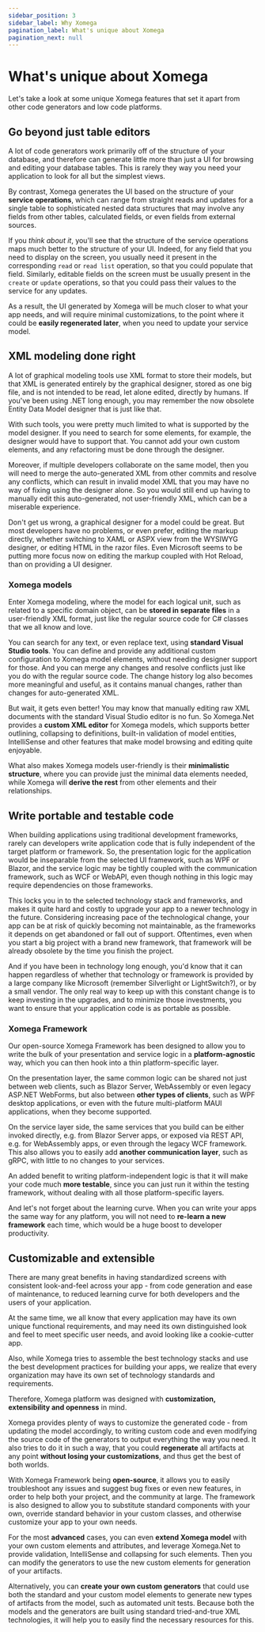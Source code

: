 ```yaml
---
sidebar_position: 3
sidebar_label: Why Xomega
pagination_label: What's unique about Xomega
pagination_next: null
---
```


# What's unique about Xomega

Let's take a look at some unique Xomega features that set it apart from other code generators and low code platforms.

## Go beyond just table editors

A lot of code generators work primarily off of the structure of your database, and therefore can generate little more than just a UI for browsing and editing your database tables. This is rarely they way you need your application to look for all but the simplest views.

By contrast, Xomega generates the UI based on the structure of your **service operations**, which can range from straight reads and updates for a single table to sophisticated nested data structures that may involve any fields from other tables, calculated fields, or even fields from external sources.

If you *think about it*, you'll see that the structure of the service operations maps much better to the structure of your UI. Indeed, for any field that you need to display on the screen, you usually need it present in the corresponding `read` or `read list` operation, so that you could populate that field. Similarly, editable fields on the screen must be usually present in the `create` or `update` operations, so that you could pass their values to the service for any updates.

As a result, the UI generated by Xomega will be much closer to what your app needs, and will require minimal customizations, to the point where it could be **easily regenerated later**, when you need to update your service model.

## XML modeling done right

A lot of graphical modeling tools use XML format to store their models, but that XML is generated entirely by the graphical designer, stored as one big file, and is not intended to be read, let alone edited, directly by humans. If you've been using .NET long enough, you may remember the now obsolete Entity Data Model designer that is just like that.

With such tools, you were pretty much limited to what is supported by the model designer. If you need to search for some elements, for example, the designer would have to support that. You cannot add your own custom elements, and any refactoring must be done through the designer.

Moreover, if multiple developers collaborate on the same model, then you will need to merge the auto-generated XML from other commits and resolve any conflicts, which can result in invalid model XML that you may have no way of fixing using the designer alone. So you would still end up having to manually edit this auto-generated, not user-friendly XML, which can be a miserable experience.

Don't get us wrong, a graphical designer for a model could be great. But most developers have no problems, or even prefer, editing the markup directly, whether switching to XAML or ASPX view from the WYSIWYG designer, or editing HTML in the razor files. Even Microsoft seems to be putting more focus now on editing the markup coupled with Hot Reload, than on providing a UI designer.

### Xomega models

Enter Xomega modeling, where the model for each logical unit, such as related to a specific domain object, can be **stored in separate files** in a user-friendly XML format, just like the regular source code for C# classes that we all know and love.

You can search for any text, or even replace text, using **standard Visual Studio tools**. You can define and provide any additional custom configuration to Xomega model elements, without needing designer support for those. And you can merge any changes and resolve conflicts just like you do with the regular source code. The change history log also becomes more meaningful and useful, as it contains manual changes, rather than changes for auto-generated XML.

But wait, it gets even better! You may know that manually editing raw XML documents with the standard Visual Studio editor is no fun. So Xomega.Net provides a **custom XML editor** for Xomega models, which supports better outlining, collapsing to definitions, built-in validation of model entities, IntelliSense and other features that make model browsing and editing quite enjoyable.

What also makes Xomega models user-friendly is their **minimalistic structure**, where you can provide just the minimal data elements needed, while Xomega will **derive the rest** from other elements and their relationships.

## Write portable and testable code

When building applications using traditional development frameworks, rarely can developers write application code that is fully independent of the target platform or framework. So, the presentation logic for the application would be inseparable from the selected UI framework, such as WPF or Blazor, and the service logic may be tightly coupled with the communication framework, such as WCF or WebAPI, even though nothing in this logic may require dependencies on those frameworks.

This locks you in to the selected technology stack and frameworks, and makes it quite hard and costly to upgrade your app to a newer technology in the future. Considering increasing pace of the technological change, your app can be at risk of quickly becoming not maintainable, as the frameworks it depends on get abandoned or fall out of support. Oftentimes, even when you start a big project with a brand new framework, that framework will be already obsolete by the time you finish the project.

And if you have been in technology long enough, you'd know that it can happen regardless of whether that technology or framework is provided by a large company like Microsoft (remember Silverlight or LightSwitch?), or by a small vendor. The only real way to keep up with this constant change is to keep investing in the upgrades, and to minimize those investments, you want to ensure that your application code is as portable as possible.

### Xomega Framework

Our open-source Xomega Framework has been designed to allow you to write the bulk of your presentation and service logic in a **platform-agnostic** way, which you can then hook into a thin platform-specific layer.

On the presentation layer, the same common logic can be shared not just between web clients, such as Blazor Server, WebAssembly or even legacy ASP.NET WebForms, but also between **other types of clients**, such as WPF desktop applications, or even with the future multi-platform MAUI applications, when they become supported.

On the service layer side, the same services that you build can be either invoked directly, e.g. from Blazor Server apps, or exposed  via REST API, e.g. for WebAssembly apps, or even through the legacy WCF framework. This also allows you to easily add **another communication layer**, such as gRPC, with little to no changes to your services.

An added benefit to writing platform-independent logic is that it will make your code much **more testable**, since you can just run it within the testing framework, without dealing with all those platform-specific layers.

And let's not forget about the learning curve. When you can write your apps the same way for any platform, you will not need to **re-learn a new framework** each time, which would be a huge boost to developer productivity.

## Customizable and extensible

There are many great benefits in having standardized screens with consistent look-and-feel across your app - from code generation and ease of maintenance, to reduced learning curve for both developers and the users of your application.

At the same time, we all know that every application may have its own unique functional requirements, and may need its own distinguished look and feel to meet specific user needs, and avoid looking like a cookie-cutter app.

Also, while Xomega tries to assemble the best technology stacks and use the best development practices for building your apps, we realize that every organization may have its own set of technology standards and requirements.

Therefore, Xomega platform was designed with **customization, extensibility and openness** in mind.

Xomega provides plenty of ways to customize the generated code - from updating the model accordingly, to writing custom code and even modifying the source code of the generators to output everything the way you need. It also tries to do it in such a way, that you could **regenerate** all artifacts at any point **without losing your customizations**, and thus get the best of both worlds.

With Xomega Framework being **open-source**, it allows you to easily troubleshoot any issues and suggest bug fixes or even new features, in order to help both your project, and the community at large. The framework is also designed to allow you to substitute standard components with your own, override standard behavior in your custom classes, and otherwise customize your app to your own needs.

For the most **advanced** cases, you can even **extend Xomega model** with your own custom elements and attributes, and leverage Xomega.Net to provide validation, IntelliSense and collapsing for such elements. Then you can modify the generators to use the new custom elements for generation of your artifacts.

Alternatively, you can **create your own custom generators** that could use both the standard and your custom model elements to generate new types of artifacts from the model, such as automated unit tests. Because both the models and the generators are built using standard tried-and-true XML technologies, it will help you to easily find the necessary resources for this.
